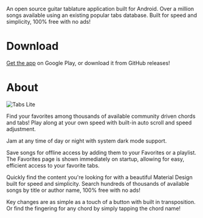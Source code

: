 An open source guitar tablature application built for Android.  Over a million songs available using an existing popular tabs database. Built for speed and simplicity, 100% free with no ads!

# Download

[Get the app](https://play.google.com/store/apps/details?id=com.gbros.tabslite) on Google Play, or download it from GitHub releases!

# About

![Tabs Lite](docs/img/screenshot/Tabs-Lite-Feature-Graphic.png "Tabs Lite Featured Image")

Find your favorites among thousands of available community driven chords and tabs! Play along at your own speed with built-in auto scroll and speed adjustment.

Jam at any time of day or night with system dark mode support.

Save songs for offline access by adding them to your Favorites or a playlist. The Favorites page is shown immediately on startup, allowing for easy, efficient access to your favorite tabs.  

Quickly find the content you're looking for with a beautiful Material Design built for speed and simplicity. Search hundreds of thousands of available songs by title or author name, 100% free with no ads!

Key changes are as simple as a touch of a button with built in transposition. Or find the fingering for any chord by simply tapping the chord name!
